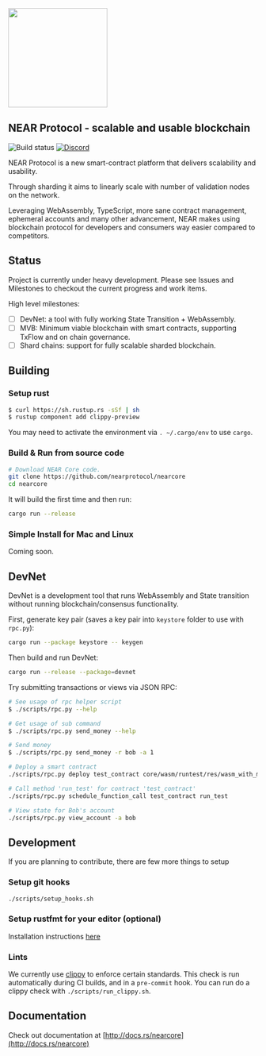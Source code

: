 <img src="docs/logo.svg" width="200px" />

## NEAR Protocol - scalable and usable blockchain

![Build status](https://img.shields.io/gitlab/pipeline/nearprotocol/nearcore.svg)
<a href="https://discord.gg/gBtUFKR">![Discord](https://img.shields.io/discord/490367152054992913.svg)</a>

NEAR Protocol is a new smart-contract platform that delivers scalability and usability.

Through sharding it aims to linearly scale with number of validation nodes on the network.

Leveraging WebAssembly, TypeScript, more sane contract management, ephemeral accounts and many other advancement, NEAR
makes using blockchain protocol for developers and consumers way easier compared to competitors.

## Status

Project is currently under heavy development. Please see Issues and Milestones to checkout the current progress and work items.

High level milestones:

 - [ ] DevNet: a tool with fully working State Transition + WebAssembly.
 - [ ] MVB: Minimum viable blockchain with smart contracts, supporting TxFlow and on chain governance.  
 - [ ] Shard chains: support for fully scalable sharded blockchain.

## Building

### Setup rust

```bash
$ curl https://sh.rustup.rs -sSf | sh
$ rustup component add clippy-preview
```

You may need to activate the environment via `. ~/.cargo/env` to use `cargo`.

### Build & Run from source code

```bash
# Download NEAR Core code.
git clone https://github.com/nearprotocol/nearcore
cd nearcore
```

It will build the first time and then run:

```bash
cargo run --release
```

### Simple Install for Mac and Linux

Coming soon.

## DevNet

DevNet is a development tool that runs WebAssembly and State transition without running blockchain/consensus functionality.

First, generate key pair (saves a key pair into `keystore` folder to use with `rpc.py`):

```bash
cargo run --package keystore -- keygen
```

Then build and run DevNet:

```bash
cargo run --release --package=devnet
```

Try submitting transactions or views via JSON RPC:

```bash
# See usage of rpc helper script
$ ./scripts/rpc.py --help

# Get usage of sub command
$ ./scripts/rpc.py send_money --help

# Send money
$ ./scripts/rpc.py send_money -r bob -a 1

# Deploy a smart contract
./scripts/rpc.py deploy test_contract core/wasm/runtest/res/wasm_with_mem.wasm

# Call method 'run_test' for contract 'test_contract'
./scripts/rpc.py schedule_function_call test_contract run_test

# View state for Bob's account
./scripts/rpc.py view_account -a bob
```

## Development

If you are planning to contribute, there are few more things to setup

### Setup git hooks

```bash
./scripts/setup_hooks.sh
```

### Setup rustfmt for your editor (optional)
Installation instructions [here](https://github.com/rust-lang-nursery/rustfmt#running-rustfmt-from-your-editor)

### Lints
We currently use [clippy](https://github.com/rust-lang-nursery/rust-clippy) to enforce certain standards.
This check is run automatically during CI builds, and in a `pre-commit`
hook. You can run do a clippy check with `./scripts/run_clippy.sh`.

## Documentation

Check out documentation at [http://docs.rs/nearcore](http://docs.rs/nearcore)
